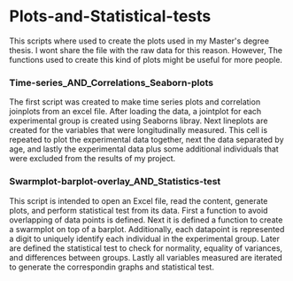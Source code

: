 # Plots-and-Statistical-tests
This scripts where used to create the plots used in my Master's degree thesis. I wont share the file with the raw data for this reason. However, The functions used to create this kind of plots might be useful for more people.

### Time-series_AND_Correlations_Seaborn-plots
The first script was created to make time series plots and correlation joinplots from an excel file. After loading the data, a jointplot for each experimental group is created using Seaborns libray. Next lineplots are created for the variables that were longitudinally measured. This cell is repeated to plot the experimental data together, next the data separated by age, and lastly the experimental data plus some additional individuals that were excluded from the results of my project.

### Swarmplot-barplot-overlay_AND_Statistics-test
  This script is intended to open an Excel file, read the content, generate plots, and perform statistical test from its data. First a function to avoid overlapping of data points is defined. Next it is defined a function to create a swarmplot on top of a barplot. Additionally, each datapoint is represented a digit to uniquely identify each individual in the experimental group. Later are defined the statistical test to check for normality, equality of variances, and differences between groups. Lastly all variables measured are iterated to generate the correspondin graphs and statistical test.
